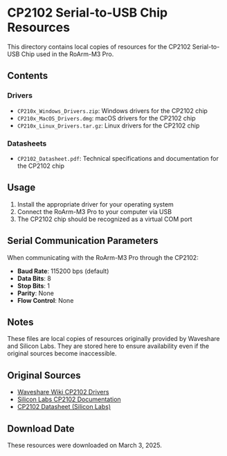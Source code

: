 # CP2102 Serial-to-USB Chip Resources

This directory contains local copies of resources for the CP2102 Serial-to-USB Chip used in the RoArm-M3 Pro.

## Contents

### Drivers

- `CP210x_Windows_Drivers.zip`: Windows drivers for the CP2102 chip
- `CP210x_MacOS_Drivers.dmg`: macOS drivers for the CP2102 chip
- `CP210x_Linux_Drivers.tar.gz`: Linux drivers for the CP2102 chip

### Datasheets

- `CP2102_Datasheet.pdf`: Technical specifications and documentation for the CP2102 chip

## Usage

1. Install the appropriate driver for your operating system
2. Connect the RoArm-M3 Pro to your computer via USB
3. The CP2102 chip should be recognized as a virtual COM port

## Serial Communication Parameters

When communicating with the RoArm-M3 Pro through the CP2102:

- **Baud Rate**: 115200 bps (default)
- **Data Bits**: 8
- **Stop Bits**: 1
- **Parity**: None
- **Flow Control**: None

## Notes

These files are local copies of resources originally provided by Waveshare and Silicon Labs. They are stored here to ensure availability even if the original sources become inaccessible.

## Original Sources

- [Waveshare Wiki CP2102 Drivers](https://files.waveshare.com/wiki/common/CP210x_Windows_Drivers.zip)
- [Silicon Labs CP2102 Documentation](https://www.silabs.com/developers/usb-to-uart-bridge-vcp-drivers)
- [CP2102 Datasheet (Silicon Labs)](https://www.silabs.com/documents/public/data-sheets/CP2102-9.pdf)

## Download Date

These resources were downloaded on March 3, 2025.
